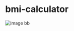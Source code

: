 # bmi-calculator
![image](https://github.com/vlantonakos/bmi-calculator/assets/107072477/9c76a7c6-77a5-4de6-89f8-259b9e9bd2e7)
bb
